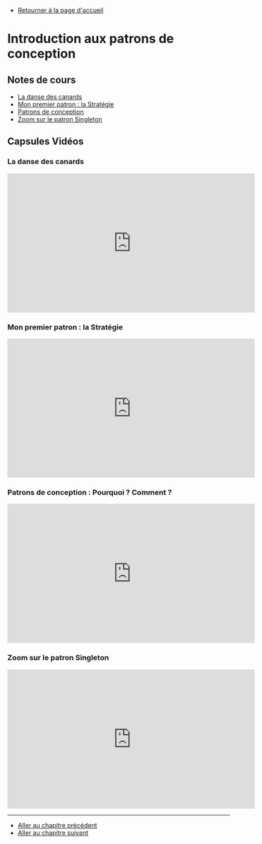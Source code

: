   - [Retourner à la page d'accueil](/)

# Introduction aux patrons de conception

## Notes de cours

- [La danse des canards](/static/presentations/6_1_danse_canards.pdf)
- [Mon premier patron : la Stratégie](/static/presentations/6_2_strategie.pdf)
- [Patrons de conception](/static/presentations/6_3_patrons.pdf)
- [Zoom sur le patron Singleton](/static/presentations/6_4_Singleton.pdf)

## Capsules Vidéos

### La danse des canards

<iframe width="560" height="315" src="https://www.youtube.com/embed/sDddTLViLHU" frameborder="0" allow="accelerometer; autoplay; clipboard-write; encrypted-media; gyroscope; picture-in-picture" allowfullscreen></iframe>

### Mon premier patron : la Stratégie
	
<iframe width="560" height="315" src="https://www.youtube.com/embed/hL3gwE-mAfE" frameborder="0" allow="accelerometer; autoplay; clipboard-write; encrypted-media; gyroscope; picture-in-picture" allowfullscreen></iframe>

### Patrons de conception : Pourquoi ? Comment ? 

<iframe width="560" height="315" src="https://www.youtube.com/embed/eHPjvKlEhPU" frameborder="0" allow="accelerometer; autoplay; clipboard-write; encrypted-media; gyroscope; picture-in-picture" allowfullscreen></iframe>

### Zoom sur le patron Singleton

<iframe width="560" height="315" src="https://www.youtube.com/embed/bwmrQj2Z690" frameborder="0" allow="accelerometer; autoplay; clipboard-write; encrypted-media; gyroscope; picture-in-picture" allowfullscreen></iframe>

---

- [Aller au chapitre précédent](/chapters/5_conception)
- [Aller au chapitre suivant](/chapters/7_patrons)
